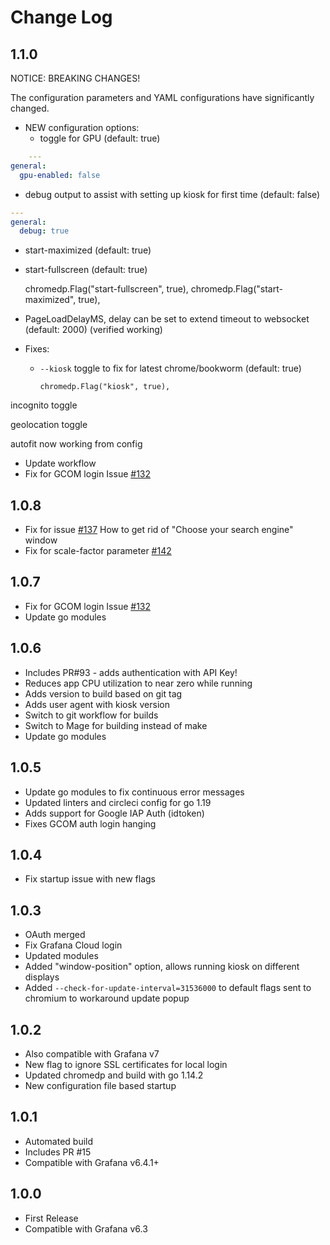 # Change Log

## 1.1.0

NOTICE: BREAKING CHANGES!

The configuration parameters and YAML configurations have significantly changed.

- NEW configuration options:
  - toggle for GPU (default: true)

```YAML
    ---
general:
  gpu-enabled: false
```

  - debug output to assist with setting up kiosk for first time (default: false)

```YAML
---
general:
  debug: true
```

  - start-maximized (default: true)
  - start-fullscreen (default: true)


    chromedp.Flag("start-fullscreen", true),
		chromedp.Flag("start-maximized", true),


  - PageLoadDelayMS, delay can be set to extend timeout to websocket (default: 2000)
      (verified working)
- Fixes:
  - `--kiosk` toggle to fix for latest chrome/bookworm (default: true)

		chromedp.Flag("kiosk", true),

incognito toggle

geolocation toggle

  autofit now working from config

- Update workflow
- Fix for GCOM login Issue [#132](https://github.com/grafana/grafana-kiosk/issues/132)

## 1.0.8

- Fix for issue [#137](https://github.com/grafana/grafana-kiosk/issues/137) How to get rid of "Choose your search engine" window
- Fix for scale-factor parameter [#142](https://github.com/grafana/grafana-kiosk/pull/142)

## 1.0.7

- Fix for GCOM login Issue [#132](https://github.com/grafana/grafana-kiosk/issues/132)
- Update go modules

## 1.0.6

- Includes PR#93 - adds authentication with API Key!
- Reduces app CPU utilization to near zero while running
- Adds version to build based on git tag
- Adds user agent with kiosk version
- Switch to git workflow for builds
- Switch to Mage for building instead of make
- Update go modules

## 1.0.5

- Update go modules to fix continuous error messages
- Updated linters and circleci config for go 1.19
- Adds support for Google IAP Auth (idtoken)
- Fixes GCOM auth login hanging

## 1.0.4

- Fix startup issue with new flags

## 1.0.3

- OAuth merged
- Fix Grafana Cloud login
- Updated modules
- Added "window-position" option, allows running kiosk on different displays
- Added `--check-for-update-interval=31536000` to default flags sent to chromium to workaround update popup

## 1.0.2

- Also compatible with Grafana v7
- New flag to ignore SSL certificates for local login
- Updated chromedp and build with go 1.14.2
- New configuration file based startup

## 1.0.1

- Automated build
- Includes PR #15
- Compatible with Grafana v6.4.1+

## 1.0.0

- First Release
- Compatible with Grafana v6.3

